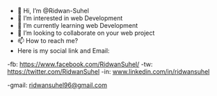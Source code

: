 - 👋 Hi, I’m @Ridwan-Suhel
- 👀 I’m interested in web Development
- 🌱 I’m currently learning web Development
- 💞️ I’m looking to collaborate on your web project
- 📫 How to reach me?
- Here is my social link and Email:

-fb: https://www.facebook.com/RidwanSuhel/
-tw: https://twitter.com/RidwanSuhel
-in: www.linkedin.com/in/ridwansuhel

-gmail: ridwansuhel96@gmail.com

<!---
Ridwan-Suhel/Ridwan-Suhel is a ✨ special ✨ repository because its `README.md` (this file) appears on your GitHub profile.
You can click the Preview link to take a look at your changes.
--->
